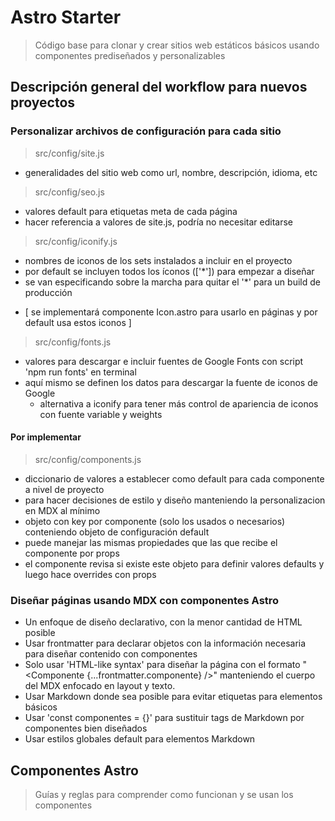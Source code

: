 
# Astro Starter

> Código base para clonar y crear sitios web estáticos básicos usando componentes prediseñados y personalizables


## Descripción general del workflow para nuevos proyectos


### Personalizar archivos de configuración para cada sitio

> src/config/site.js 
- generalidades del sitio web como url, nombre, descripción, idioma, etc

> src/config/seo.js 
- valores default para etiquetas meta de cada página 
- hacer referencia a valores de site.js, podría no necesitar editarse

> src/config/iconify.js 
- nombres de iconos de los sets instalados a incluir en el proyecto
- por default se incluyen todos los íconos (['*']) para empezar a diseñar
- se van especificando sobre la marcha para quitar el '*' para un build de producción
* [ se implementará componente Icon.astro para usarlo en páginas y por default usa estos iconos ]

> src/config/fonts.js 
- valores para descargar e incluir fuentes de Google Fonts con script 'npm run fonts' en terminal
- aquí mismo se definen los datos para descargar la fuente de iconos de Google
	- alternativa a iconify para tener más control de apariencia de iconos con fuente variable y weights


#### Por implementar

> src/config/components.js 
- diccionario de valores a establecer como default para cada componente a nivel de proyecto
- para hacer decisiones de estilo y diseño manteniendo la personalizacion en MDX al mínimo
- objeto con key por componente (solo los usados o necesarios) conteniendo objeto de configuración default
- puede manejar las mismas propiedades que las que recibe el componente por props
- el componente revisa si existe este objeto para definir valores defaults y luego hace overrides con props


### Diseñar páginas usando MDX con componentes Astro

- Un enfoque de diseño declarativo, con la menor cantidad de HTML posible
- Usar frontmatter para declarar objetos con la información necesaria para diseñar contenido con componentes
- Solo usar 'HTML-like syntax' para diseñar la página con el formato 
	"<Componente {...frontmatter.componente} />" manteniendo el cuerpo del MDX enfocado en layout y texto.
- Usar Markdown donde sea posible para evitar etiquetas para elementos básicos
- Usar 'const componentes = {}' para sustituir tags de Markdown por componentes bien diseñados
- Usar estilos globales default para elementos Markdown




## Componentes Astro

> Guías y reglas para comprender como funcionan y se usan los componentes